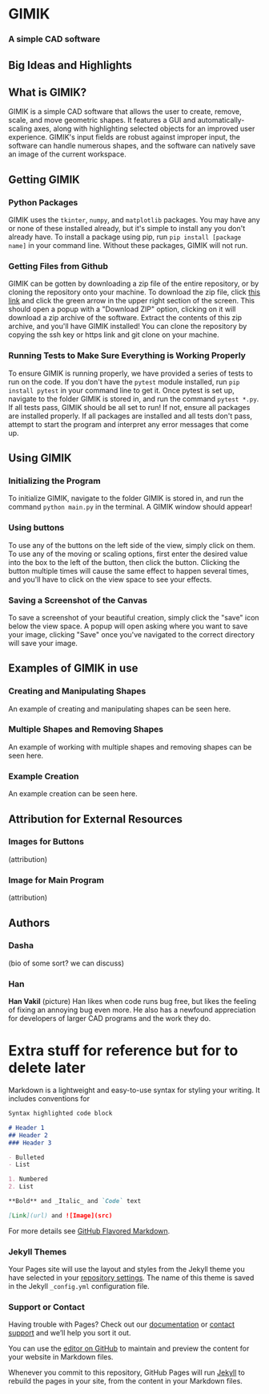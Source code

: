 # GIMIK
### A simple CAD software


## Big Ideas and Highlights

## What is GIMIK?
GIMIK is a simple CAD software that allows the user to create, remove, scale, and move geometric shapes. It features a GUI and automatically-scaling axes, along with highlighting selected objects for an improved user experience. GIMIK's input fields are robust against improper input, the software can handle numerous shapes, and the software can natively save an image of the current workspace.

## Getting GIMIK

### Python Packages
GIMIK uses the `tkinter`, `numpy`, and `matplotlib` packages. You may have any or none of these installed already, but it's simple to install any you don't already have. To install a package using pip, run `pip install [package name]` in your command line. Without these packages, GIMIK will not run.

### Getting Files from Github
GIMIK can be gotten by downloading a zip file of the entire repository, or by cloning the repository onto your machine. To download the zip file, click [this link](https://github.com/olincollege/gimik) and click the green arrow in the upper right section of the screen. This should open a popup with a "Download ZIP" option, clicking on it will download a zip archive of the software. Extract the contents of this zip archive, and you'll have GIMIK installed! You can clone the repository by copying the ssh key or https link and git clone on your machine.

### Running Tests to Make Sure Everything is Working Properly
To ensure GIMIK is running properly, we have provided a series of tests to run on the code. If you don't have the `pytest` module installed, run `pip install pytest` in your command line to get it. Once pytest is set up, navigate to the folder GIMIK is stored in, and run the command `pytest *.py`. If all tests pass, GIMIK should be all set to run! If not, ensure all packages are installed properly. If all packages are installed and all tests don't pass, attempt to start the program and interpret any error messages that come up.

## Using GIMIK

### Initializing the Program
To initialize GIMIK, navigate to the folder GIMIK is stored in, and run the command `python main.py` in the terminal. A GIMIK window should appear!

### Using buttons
To use any of the buttons on the left side of the view, simply click on them. To use any of the moving or scaling options, first enter the desired value into the box to the left of the button, then click the button. Clicking the button multiple times will cause the same effect to happen several times, and you'll have to click on the view space to see your effects.

### Saving a Screenshot of the Canvas
To save a screenshot of your beautiful creation, simply click the "save" icon below the view space. A popup will open asking where you want to save your image, clicking "Save" once you've navigated to the correct directory will save your image.

## Examples of GIMIK in use

### Creating and Manipulating Shapes
An example of creating and manipulating shapes can be seen here.

### Multiple Shapes and Removing Shapes
An example of working with multiple shapes and removing shapes can be seen here.

### Example Creation
An example creation can be seen here.

## Attribution for External Resources

### Images for Buttons
(attribution)

### Image for Main Program
(attribution)

## Authors

### Dasha
(bio of some sort? we can discuss)

### Han
**Han Vakil**
(picture)
Han likes when code runs bug free, but likes the feeling of fixing an annoying bug even more. He also has a newfound appreciation for developers of larger CAD programs and the work they do.

# Extra stuff for reference but for to delete later

Markdown is a lightweight and easy-to-use syntax for styling your writing. It includes conventions for

```markdown
Syntax highlighted code block

# Header 1
## Header 2
### Header 3

- Bulleted
- List

1. Numbered
2. List

**Bold** and _Italic_ and `Code` text

[Link](url) and ![Image](src)
```

For more details see [GitHub Flavored Markdown](https://guides.github.com/features/mastering-markdown/).

### Jekyll Themes

Your Pages site will use the layout and styles from the Jekyll theme you have selected in your [repository settings](https://github.com/olincollege/gimik/settings/pages). The name of this theme is saved in the Jekyll `_config.yml` configuration file.

### Support or Contact

Having trouble with Pages? Check out our [documentation](https://docs.github.com/categories/github-pages-basics/) or [contact support](https://support.github.com/contact) and we’ll help you sort it out.


You can use the [editor on GitHub](https://github.com/olincollege/gimik/edit/main/docs/index.md) to maintain and preview the content for your website in Markdown files.

Whenever you commit to this repository, GitHub Pages will run [Jekyll](https://jekyllrb.com/) to rebuild the pages in your site, from the content in your Markdown files.



